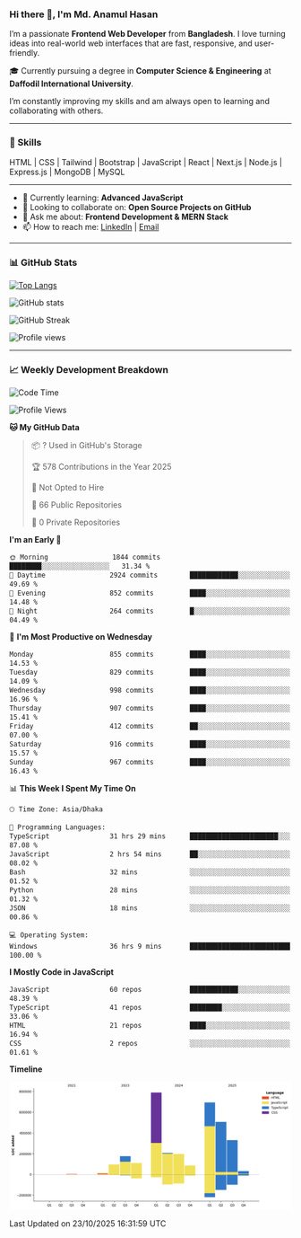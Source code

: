 ### Hi there 👋, I'm Md. Anamul Hasan

I’m a passionate **Frontend Web Developer** from **Bangladesh**. I love turning ideas into real-world web interfaces that are fast, responsive, and user-friendly.

🎓 Currently pursuing a degree in **Computer Science & Engineering** at **Daffodil International University**.

I’m constantly improving my skills and am always open to learning and collaborating with others.

---

### 🚀 Skills
HTML | CSS | Tailwind | Bootstrap | JavaScript | React | Next.js | Node.js | Express.js | MongoDB | MySQL 

---

- 🌱 Currently learning: **Advanced JavaScript**
- 👯 Looking to collaborate on: **Open Source Projects on GitHub**
- 💬 Ask me about: **Frontend Development & MERN Stack**
- 📫 How to reach me: [LinkedIn](https://www.linkedin.com/in/mdanamulhasan201) | [Email](mailto:anamulhasan3625@gmail.com)

---

### 📊 GitHub Stats

[![Top Langs](https://github-readme-stats.vercel.app/api/top-langs/?username=mdanamulhasan201&layout=compact)](https://github.com/anuraghazra/github-readme-stats)

![GitHub stats](https://github-readme-stats.vercel.app/api?username=mdanamulhasan201&show_icons=true&count_private=true&theme=tokyonight)

![GitHub Streak](https://streak-stats.demolab.com?user=mdanamulhasan201&theme=tokyonight)

![Profile views](https://gpvc.arturio.dev/mdanamulhasan201)

---

### 📈 Weekly Development Breakdown

<!--START_SECTION:waka-->
![Code Time](http://img.shields.io/badge/Code%20Time-895%20hrs%2017%20mins-blue)

![Profile Views](http://img.shields.io/badge/Profile%20Views-0-blue)

**🐱 My GitHub Data** 

> 📦 ? Used in GitHub's Storage 
 > 
> 🏆 578 Contributions in the Year 2025
 > 
> 🚫 Not Opted to Hire
 > 
> 📜 66 Public Repositories 
 > 
> 🔑 0 Private Repositories 
 > 
**I'm an Early 🐤** 

```text
🌞 Morning                1844 commits        ████████░░░░░░░░░░░░░░░░░   31.34 % 
🌆 Daytime                2924 commits        ████████████░░░░░░░░░░░░░   49.69 % 
🌃 Evening                852 commits         ████░░░░░░░░░░░░░░░░░░░░░   14.48 % 
🌙 Night                  264 commits         █░░░░░░░░░░░░░░░░░░░░░░░░   04.49 % 
```
📅 **I'm Most Productive on Wednesday** 

```text
Monday                   855 commits         ████░░░░░░░░░░░░░░░░░░░░░   14.53 % 
Tuesday                  829 commits         ████░░░░░░░░░░░░░░░░░░░░░   14.09 % 
Wednesday                998 commits         ████░░░░░░░░░░░░░░░░░░░░░   16.96 % 
Thursday                 907 commits         ████░░░░░░░░░░░░░░░░░░░░░   15.41 % 
Friday                   412 commits         ██░░░░░░░░░░░░░░░░░░░░░░░   07.00 % 
Saturday                 916 commits         ████░░░░░░░░░░░░░░░░░░░░░   15.57 % 
Sunday                   967 commits         ████░░░░░░░░░░░░░░░░░░░░░   16.43 % 
```


📊 **This Week I Spent My Time On** 

```text
🕑︎ Time Zone: Asia/Dhaka

💬 Programming Languages: 
TypeScript               31 hrs 29 mins      ██████████████████████░░░   87.08 % 
JavaScript               2 hrs 54 mins       ██░░░░░░░░░░░░░░░░░░░░░░░   08.02 % 
Bash                     32 mins             ░░░░░░░░░░░░░░░░░░░░░░░░░   01.52 % 
Python                   28 mins             ░░░░░░░░░░░░░░░░░░░░░░░░░   01.32 % 
JSON                     18 mins             ░░░░░░░░░░░░░░░░░░░░░░░░░   00.86 % 

💻 Operating System: 
Windows                  36 hrs 9 mins       █████████████████████████   100.00 % 
```

**I Mostly Code in JavaScript** 

```text
JavaScript               60 repos            ████████████░░░░░░░░░░░░░   48.39 % 
TypeScript               41 repos            ████████░░░░░░░░░░░░░░░░░   33.06 % 
HTML                     21 repos            ████░░░░░░░░░░░░░░░░░░░░░   16.94 % 
CSS                      2 repos             ░░░░░░░░░░░░░░░░░░░░░░░░░   01.61 % 
```



**Timeline**

![Lines of Code chart](https://raw.githubusercontent.com/mdanamulhasan201/mdanamulhasan201/main/assets/bar_graph.png)


 Last Updated on 23/10/2025 16:31:59 UTC
<!--END_SECTION:waka-->
